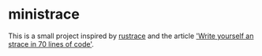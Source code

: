 # ministrace

This is a small project inspired by [rustrace](https://github.com/gs0510/rustrace)
and the article ['Write yourself an strace in 70 lines of code'](https://blog.nelhage.com/2010/08/write-yourself-an-strace-in-70-lines-of-code/).

